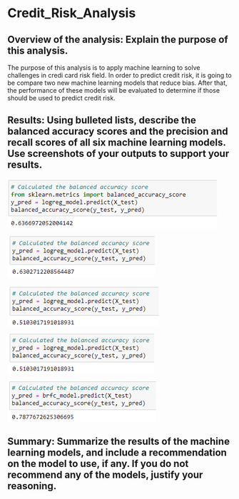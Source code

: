 # Credit_Risk_Analysis

## Overview of the analysis: Explain the purpose of this analysis.
The purpose of this analysis is to apply machine learning to solve challenges in credi card risk field. 
In order to predict credit risk, it is going to be compare two new machine learning models that reduce bias. After that, the performance of these models will be evaluated to determine if those should be used to predict credit risk.

## Results: Using bulleted lists, describe the balanced accuracy scores and the precision and recall scores of all six machine learning models. Use screenshots of your outputs to support your results.

![A1](m1.png)

![A2](m2.png)

![A3](m3.png)

![A4](m4.png)

![A5](m5.png)


## Summary: Summarize the results of the machine learning models, and include a recommendation on the model to use, if any. If you do not recommend any of the models, justify your reasoning.
